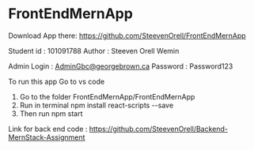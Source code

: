 # FrontEndMernApp
Download App there: https://github.com/SteevenOrell/FrontEndMernApp

Student id : 101091788
Author : Steeven Orell Wemin

Admin Login :  AdminGbc@georgebrown.ca            Password : Password123

To run this app
Go to vs code 

1) Go to the folder FrontEndMernApp/FrontEndMernApp
2) Run in terminal npm install react-scripts --save
3) Then run npm start

Link for back end code : https://github.com/SteevenOrell/Backend-MernStack-Assignment
